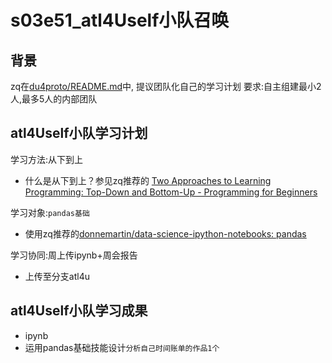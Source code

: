# s03e51_atl4Uself小队召唤

## 背景
zq在[du4proto/README.md](https://github.com/DebugUself/du4proto/blob/master/S03E51/README.md)中, 提议团队化自己的学习计划
要求:自主组建最小2人,最多5人的内部团队

## atl4Uself小队学习计划
学习方法:从下到上
- 什么是从下到上？参见zq推荐的 [Two Approaches to Learning Programming: Top-Down and Bottom-Up - Programming for Beginners](http://www.programmingforbeginnersbook.com/blog/top-down-bottom-up-approaches-to-learning-programming/?utm_source=wanqu.co&utm_campaign=Wanqu+Daily&utm_medium=ios)

学习对象:`pandas基础`
 - 使用zq推荐的[donnemartin/data-science-ipython-notebooks: pandas](https://github.com/donnemartin/data-science-ipython-notebooks)

学习协同:周上传ipynb+周会报告
- 上传至分支atl4u

## atl4Uself小队学习成果
- ipynb
- 运用pandas基础技能设计`分析自己时间账单的作品1个`